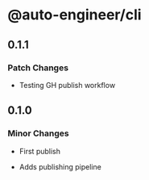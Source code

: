 # @auto-engineer/cli

## 0.1.1

### Patch Changes

- Testing GH publish workflow

## 0.1.0

### Minor Changes

- First publish

- Adds publishing pipeline
